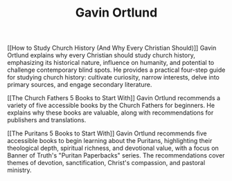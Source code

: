 ﻿---
title: Gavin Ortlund
description: 
permalink: 
aliases:
  - Gavin Ortlund
  - Truth Unites
tags: 
draft: 
date:
---

[[How to Study Church History (And Why Every Christian Should)]]
Gavin Ortlund explains why every Christian should study church history, emphasizing its historical nature, influence on humanity, and potential to challenge contemporary blind spots. He provides a practical four-step guide for studying church history: cultivate curiosity, narrow interests, delve into primary sources, and engage secondary literature.

[[The Church Fathers 5 Books to Start With]]
Gavin Ortlund recommends a variety of five accessible books by the Church Fathers for beginners. He explains why these books are valuable, along with recommendations for publishers and translations.

[[The Puritans 5 Books to Start With]]
Gavin Ortlund recommends five accessible books to begin learning about the Puritans, highlighting their theological depth, spiritual richness, and devotional value, with a focus on Banner of Truth's "Puritan Paperbacks" series. The recommendations cover themes of devotion, sanctification, Christ's compassion, and pastoral ministry.